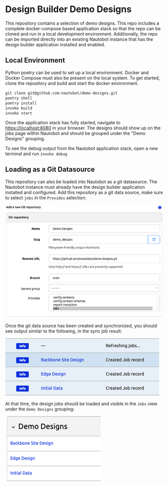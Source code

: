 # Design Builder Demo Designs

This repository contains a selection of demo designs. This repo includes a complete docker-compose based application stack so that the repo can be cloned and run in a local development environment. Additionally, the repo can be imported directly into an existing Nautobot instance that has the design builder application installed and enabled.

## Local Environment

Python poetry can be used to set up a local environment. Docker and Docker Compose must also be present on the local system. To get started, clone the repository and build and start the docker environment.

```shell
git clone git@github.com:nautobot/demo-designs.git
poetry shell
poetry install
invoke build
invoke start
```

Once the application stack has fully started, navigate to <https://localhost:8080> in your browser. The designs should show up on the jobs page within Nautobot and should be grouped under the "Demo Designs" grouping.

To see the debug output from the Nautobot application stack, open a new terminal and run `invoke debug`

## Loading as a Git Datasource

This repository can also be loaded into Nautobot as a git datasource. The Nautobot instance must already have the design builder application installed and configured. Add this repository as a git data source, make sure to select `jobs` in the `Provides` selection:

![Git Data Source Screenshot](docs/images/git_repository.png)

Once the git data source has been created and synchronized, you should see output similar to the following, in the sync job result:

![Git Sync Screenshot](docs/images/git_sync.png)

At that time, the design jobs should be loaded and visible in the `Jobs` view under the `Demo Designs` grouping:

![Job List](docs/images/job_list.png)
